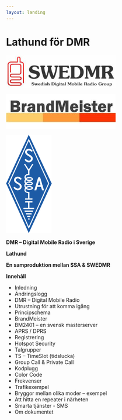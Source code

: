 ```yaml
---
layout: landing
---
```


# Lathund för DMR

![](.gitbook/assets/0)

![](.gitbook/assets/1)

![](.gitbook/assets/2)

**DMR – Digital Mobile Radio i Sverige**

**Lathund**

**En samproduktion mellan SSA & SWEDMR**

**Innehåll**

* Inledning
* Ändringslogg
* DMR – Digital Mobile Radio
* Utrustning för att komma igång
* Principschema
* BrandMeister
* BM2401 – en svensk masterserver
* APRS / DPRS
* Registrering
* Hotspot Security
* Talgrupper
* TS – TimeSlot (tidslucka)
* Group Call & Private Call
* Kodplugg
* Color Code
* Frekvenser
* Trafikexempel
* Bryggor mellan olika moder – exempel
* Att hitta en repeater i närheten
* Smarta tjänster - SMS
* Om dokumentet
